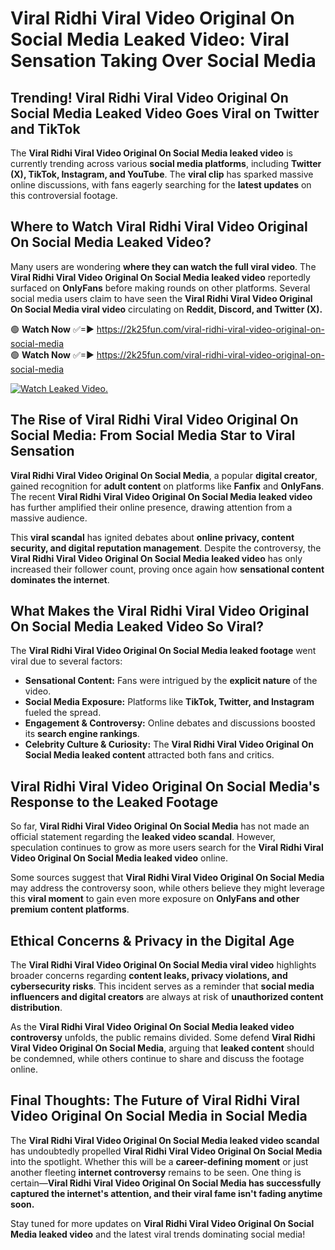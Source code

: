 # Viral Ridhi Viral Video Original On Social Media Leaked Video: Viral Sensation Taking Over Social Media

## **Trending! Viral Ridhi Viral Video Original On Social Media Leaked Video Goes Viral on Twitter and TikTok**
The **Viral Ridhi Viral Video Original On Social Media leaked video** is currently trending across various **social media platforms**, including **Twitter (X), TikTok, Instagram, and YouTube**. The **viral clip** has sparked massive online discussions, with fans eagerly searching for the **latest updates** on this controversial footage.

## **Where to Watch Viral Ridhi Viral Video Original On Social Media Leaked Video?**
Many users are wondering **where they can watch the full viral video**. The **Viral Ridhi Viral Video Original On Social Media leaked video** reportedly surfaced on **OnlyFans** before making rounds on other platforms. Several social media users claim to have seen the **Viral Ridhi Viral Video Original On Social Media viral video** circulating on **Reddit, Discord, and Twitter (X).**

🟢 **Watch Now** ✅=► https://2k25fun.com/viral-ridhi-viral-video-original-on-social-media  
🟢 **Watch Now** ✅=► https://2k25fun.com/viral-ridhi-viral-video-original-on-social-media  

[![Watch Leaked Video.](https://miro.medium.com/v2/resize:fit:828/format:webp/1*cilzJN44JGOrTw9NJCrNHA.gif "Watch Leaked Video")](https://2k25fun.com/viral-ridhi-viral-video-original-on-social-media)

## **The Rise of Viral Ridhi Viral Video Original On Social Media: From Social Media Star to Viral Sensation**
**Viral Ridhi Viral Video Original On Social Media**, a popular **digital creator**, gained recognition for **adult content** on platforms like **Fanfix** and **OnlyFans**. The recent **Viral Ridhi Viral Video Original On Social Media leaked video** has further amplified their online presence, drawing attention from a massive audience.

This **viral scandal** has ignited debates about **online privacy, content security, and digital reputation management**. Despite the controversy, the **Viral Ridhi Viral Video Original On Social Media leaked video** has only increased their follower count, proving once again how **sensational content dominates the internet**.

## **What Makes the Viral Ridhi Viral Video Original On Social Media Leaked Video So Viral?**
The **Viral Ridhi Viral Video Original On Social Media leaked footage** went viral due to several factors:
- **Sensational Content:** Fans were intrigued by the **explicit nature** of the video.
- **Social Media Exposure:** Platforms like **TikTok, Twitter, and Instagram** fueled the spread.
- **Engagement & Controversy:** Online debates and discussions boosted its **search engine rankings**.
- **Celebrity Culture & Curiosity:** The **Viral Ridhi Viral Video Original On Social Media leaked content** attracted both fans and critics.

## **Viral Ridhi Viral Video Original On Social Media's Response to the Leaked Footage**
So far, **Viral Ridhi Viral Video Original On Social Media** has not made an official statement regarding the **leaked video scandal**. However, speculation continues to grow as more users search for the **Viral Ridhi Viral Video Original On Social Media leaked video** online.

Some sources suggest that **Viral Ridhi Viral Video Original On Social Media** may address the controversy soon, while others believe they might leverage this **viral moment** to gain even more exposure on **OnlyFans and other premium content platforms**.

## **Ethical Concerns & Privacy in the Digital Age**
The **Viral Ridhi Viral Video Original On Social Media viral video** highlights broader concerns regarding **content leaks, privacy violations, and cybersecurity risks**. This incident serves as a reminder that **social media influencers and digital creators** are always at risk of **unauthorized content distribution**.

As the **Viral Ridhi Viral Video Original On Social Media leaked video controversy** unfolds, the public remains divided. Some defend **Viral Ridhi Viral Video Original On Social Media**, arguing that **leaked content** should be condemned, while others continue to share and discuss the footage online.

## **Final Thoughts: The Future of Viral Ridhi Viral Video Original On Social Media in Social Media**
The **Viral Ridhi Viral Video Original On Social Media leaked video scandal** has undoubtedly propelled **Viral Ridhi Viral Video Original On Social Media** into the spotlight. Whether this will be a **career-defining moment** or just another fleeting **internet controversy** remains to be seen. One thing is certain—**Viral Ridhi Viral Video Original On Social Media has successfully captured the internet's attention, and their viral fame isn't fading anytime soon.**

Stay tuned for more updates on **Viral Ridhi Viral Video Original On Social Media leaked video** and the latest viral trends dominating social media!